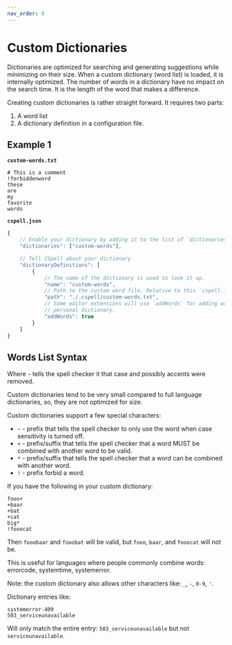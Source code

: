 ```yaml
---
nav_order: 9
---
```


# Custom Dictionaries

Dictionaries are optimized for searching and generating suggestions while minimizing on their size. When a custom dictionary (word list) is loaded, it is internally optimized. The number of words in a dictionary have no impact on the search time. It is the length of the word that makes a difference.

Creating custom dictionaries is rather straight forward. It requires two parts:

1. A word list
1. A dictionary definition in a configuration file.

## Example 1

**`custom-words.txt`**

```text
# This is a comment
!forbiddenword
these
are
my
favorite
words
```

**`cspell.json`**

```js
{
    // Enable your dictionary by adding it to the list of `dictionaries`
    "dictionaries": ["custom-words"],

    // Tell CSpell about your dictionary
    "dictionaryDefinitions": [
        {
            // The name of the dictionary is used to look it up.
            "name": "custom-words",
            // Path to the custom word file. Relative to this `cspell.json` file.
            "path": "./.cspell/custom-words.txt",
            // Some editor extensions will use `addWords` for adding words to your
            // personal dictionary.
            "addWords": true
        }
    ]
}
```

## Words List Syntax

Where `~` tells the spell checker it that case and possibly accents were removed.

Custom dictionaries tend to be very small compared to full language dictionaries, so, they are not optimized for size.

Custom dictionaries support a few special characters:

- `~` - prefix that tells the spell checker to only use the word when case sensitivity is turned off.
- `+` - prefix/suffix that tells the spell checker that a word MUST be combined with another word to be valid.
- `*` - prefix/suffix that tells the spell checker that a word can be combined with another word.
- `!` - prefix forbid a word.

If you have the following in your custom dictionary:

```text
fooo+
+baar
+bat
+cat
big*
!fooocat
```

Then `fooobaar` and `fooobat` will be valid, but `fooo`, `baar`, and `fooocat` will not be.

This is useful for languages where people commonly combine words: errorcode, systemtime, systemerror.

Note: the custom dictionary also allows other characters like: `_`, `-`, `0-9`, `'`.

Dictionary entries like:

```text
systemerror-409
503_serviceunavailable
```

Will only match the entire entry: `503_serviceunavailable` but not `serviceunavailable`.

<!---
cspell:ignore forbiddenword *error* *code system* *time service* *unavailable
cspell:ignore fooo* *baar *bat *cat
--->
